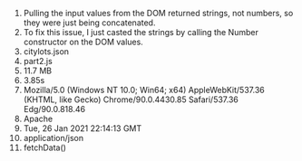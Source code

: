 1. Pulling the input values from the DOM returned strings, not numbers, so they were just being concatenated.
2. To fix this issue, I just casted the strings by calling the Number constructor on the DOM values.
3. citylots.json
4. part2.js
5. 11.7 MB
6. 3.85s
7. Mozilla/5.0 (Windows NT 10.0; Win64; x64) AppleWebKit/537.36 (KHTML, like Gecko) Chrome/90.0.4430.85 Safari/537.36 Edg/90.0.818.46
8. Apache
9. Tue, 26 Jan 2021 22:14:13 GMT
10. application/json
11. fetchData()